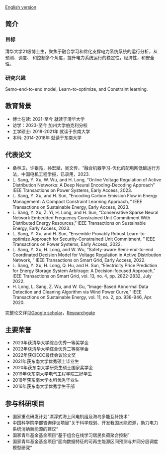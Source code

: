 [English version](https://sites.google.com/view/sanglinwei)

## 简介

### 目标
清华大学21级博士生，聚焦于融合学习和优化支撑电力系统系统的运行分析，从预测、调度、 和控制多个角度，提升电力系统运行的稳定性，经济性，和安全性。

### 研究兴趣
Semo-end-to-end model, Learn-to-optimize, and Constraint learning.

## 教育背景
- 博士在读: 2021-至今 就读于清华大学
- 访学：2023-至今 加州大学伯克利分校
- 工学硕士: 2018-2021年 就读于东南大学
- 本科: 2014-2018年 就读于东南大学

## 代表论文
- 桑林卫，许银亮，孙宏斌，吴文传，“融合机器学习-优化的配电网低碳运行方法，中国电机工程学报，已录用，2023.
- L. Sang, Y. Xu, W. Wu, and H. Long, “Online Voltage Regulation of Active Distribution Networks: A Deep Neural Encoding-Decoding Approach” IEEE Transactions on Power Systems, Early Access, 2023.
- L. Sang, Y. Xu, and H. Sun, “Encoding Carbon Emission Flow in Energy Management: A Compact Constraint Learning Approach，” IEEE Transactions on Sustainable Energy, Early Access, 2023.
- L. Sang, Y. Xu, Z. Yi, H. Long, and H. Sun, “Conservative Sparse Neural Network Embedded Frequency Constrained Unit Commitment With Distributed Energy Resources,”  IEEE Transactions on Sustainable Energy, Early Access, 2023.
- L. Sang, Y. Xu, and H. Sun, “Ensemble Provably Robust Learn-to-optimize Approach for Security-Constrained Unit Commitment, ” IEEE Transactions on Power Systems, Early Access, 2022.
- L. Sang, Y. Xu, H. Long, and W. Wu, “Safety-aware Semi-end-to-end Coordinated Decision Model for Voltage Regulation in Active Distribution Network, ” IEEE Transactions on Smart Grid, Early Access, 2022.
- L. Sang, Y. Xu, H. Long, Q. Hu, and H. Sun, “Electricity Price Prediction for Energy Storage System Arbitrage: A Decision-focused Approach,” IEEE Transactions on Smart Grid, vol. 13, no. 4, pp. 2822-2832, July 2022.
- H. Long, L. Sang, Z. Wu, and W. Gu, “Image-Based Abnormal Data Detection and Cleaning Algorithm via Wind Power Curve,” IEEE Transactions on Sustainable Energy, vol. 11, no. 2, pp. 938-946, Apr. 2020.

完整论文详见[Google scholar](https://scholar.google.com/citations?user=y53XzOAAAAAJ&hl=en)，[Researchgate](https://www.researchgate.net/profile/Linwei-Sang)

## 主要荣誉
- 2023年获清华大学综合优秀一等奖学金
- 2022年获清华大学综合优秀二等奖学金
- 2022年获CIECC最佳会议论文奖
- 2021年获东南大学优秀硕士毕业生
- 2020年获东南大学研究生硕士国家奖学金
- 2019年获东南大学电气工程学院三好学生
- 2018年获东南大学本科优秀毕业生
- 2016年获东南大学优秀学生干部

## 参与科研项目
- 国家重点研发计划“漂浮式海上风电机组及海岛多能互补技术”
- 中国科学院学部咨询评议项目”关于科学规划、开发我国水能资源，助力电力系统消纳新能源的建议“
- 国家青年基金基金项目“基于组合在线学习居民负荷聚合控制”
- 国家青年基金基金项目“面向数据特征的可再生能源区间预测与并网分层调度模型研究“

